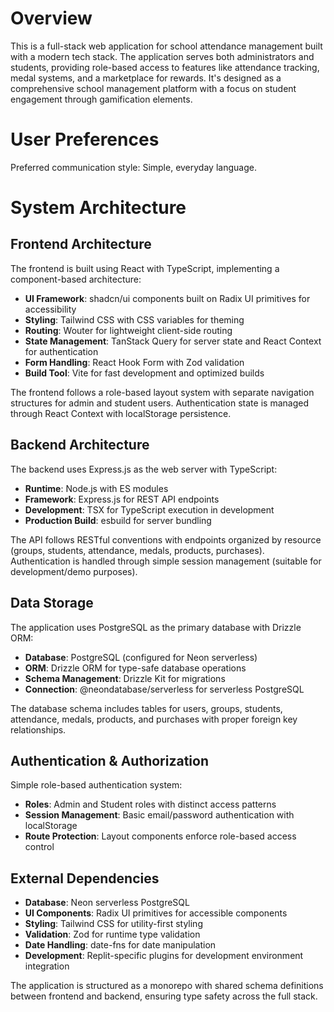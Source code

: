 # Overview

This is a full-stack web application for school attendance management built with a modern tech stack. The application serves both administrators and students, providing role-based access to features like attendance tracking, medal systems, and a marketplace for rewards. It's designed as a comprehensive school management platform with a focus on student engagement through gamification elements.

# User Preferences

Preferred communication style: Simple, everyday language.

# System Architecture

## Frontend Architecture

The frontend is built using React with TypeScript, implementing a component-based architecture:

- **UI Framework**: shadcn/ui components built on Radix UI primitives for accessibility
- **Styling**: Tailwind CSS with CSS variables for theming
- **Routing**: Wouter for lightweight client-side routing
- **State Management**: TanStack Query for server state and React Context for authentication
- **Form Handling**: React Hook Form with Zod validation
- **Build Tool**: Vite for fast development and optimized builds

The frontend follows a role-based layout system with separate navigation structures for admin and student users. Authentication state is managed through React Context with localStorage persistence.

## Backend Architecture

The backend uses Express.js as the web server with TypeScript:

- **Runtime**: Node.js with ES modules
- **Framework**: Express.js for REST API endpoints
- **Development**: TSX for TypeScript execution in development
- **Production Build**: esbuild for server bundling

The API follows RESTful conventions with endpoints organized by resource (groups, students, attendance, medals, products, purchases). Authentication is handled through simple session management (suitable for development/demo purposes).

## Data Storage

The application uses PostgreSQL as the primary database with Drizzle ORM:

- **Database**: PostgreSQL (configured for Neon serverless)
- **ORM**: Drizzle ORM for type-safe database operations
- **Schema Management**: Drizzle Kit for migrations
- **Connection**: @neondatabase/serverless for serverless PostgreSQL

The database schema includes tables for users, groups, students, attendance, medals, products, and purchases with proper foreign key relationships.

## Authentication & Authorization

Simple role-based authentication system:

- **Roles**: Admin and Student roles with distinct access patterns
- **Session Management**: Basic email/password authentication with localStorage
- **Route Protection**: Layout components enforce role-based access control

## External Dependencies

- **Database**: Neon serverless PostgreSQL
- **UI Components**: Radix UI primitives for accessible components
- **Styling**: Tailwind CSS for utility-first styling
- **Validation**: Zod for runtime type validation
- **Date Handling**: date-fns for date manipulation
- **Development**: Replit-specific plugins for development environment integration

The application is structured as a monorepo with shared schema definitions between frontend and backend, ensuring type safety across the full stack.